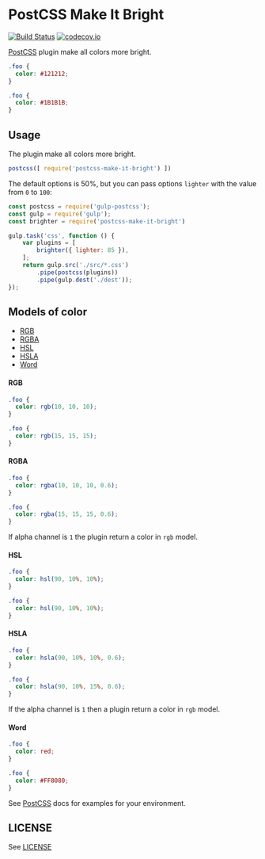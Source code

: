 # PostCSS Make It Bright 
[![Build Status][ci-img]][ci] [![codecov.io][cov-img]][cov]

[PostCSS] plugin make all colors more bright.

[PostCSS]:    https://github.com/postcss/postcss
[ci-img]:     https://travis-ci.org/janczer/postcss-make-it-bright.svg
[ci]:         https://travis-ci.org/janczer/postcss-make-it-bright
[cov-img]: https://codecov.io/github/janczer/postcss-make-it-bright/coverage.svg?branch=master
[cov]:        https://codecov.io/github/janczer/postcss-make-it-bright?branch=master

```css
.foo {
  color: #121212;
}
```

```css
.foo {
  color: #1B1B1B;
}
```

## Usage

The plugin make all colors more bright.

```js
postcss([ require('postcss-make-it-bright') ])
```

The default options is 50%, but you can pass options `lighter` with the value from `0` to `100`:

```js
const postcss = require('gulp-postcss');
const gulp = require('gulp');
const brighter = require('postcss-make-it-bright') 

gulp.task('css', function () {
    var plugins = [
        brighter({ lighter: 85 }),
    ];
    return gulp.src('./src/*.css')
        .pipe(postcss(plugins))
        .pipe(gulp.dest('./dest'));
});
```

## Models of color

* [RGB](#rgb)
* [RGBA](#rgba)
* [HSL](#hsl)
* [HSLA](#hsla)
* [Word](#word)

#### RGB

```css
.foo {
  color: rgb(10, 10, 10);
}
```

```css
.foo {
  color: rgb(15, 15, 15);
}
```

#### RGBA

```css
.foo {
  color: rgba(10, 10, 10, 0.6);
}
```

```css
.foo {
  color: rgba(15, 15, 15, 0.6);
}
```

If alpha channel is `1` the plugin return a color in `rgb` model.

#### HSL

```css
.foo {
  color: hsl(90, 10%, 10%);
}
```

```css
.foo {
  color: hsl(90, 10%, 10%);
}
```

#### HSLA

```css
.foo {
  color: hsla(90, 10%, 10%, 0.6);
}
```

```css
.foo {
  color: hsla(90, 10%, 15%, 0.6);
}
```

If the alpha channel is `1` then a plugin return a color in `rgb` model.

#### Word


```css
.foo {
  color: red;
}
```

```css
.foo {
  color: #FF8080;
}
```

See [PostCSS] docs for examples for your environment.

## LICENSE

See [LICENSE](LICENSE)

